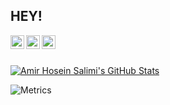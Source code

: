 ## HEY!

<a href="https://www.linkedin.com/in/amirhoseinsalimi/">
  <img align="left" alt="Amir Hosein Salimi's Linkdein" width="22px" src="https://cdn.jsdelivr.net/npm/simple-icons@v3/icons/linkedin.svg" />
</a>
<a href="https://twitter.com/AHoseinSalimi">
  <img align="left" alt="Amir Hosein Salimi's Twitter" width="22px" src="https://cdn.jsdelivr.net/npm/simple-icons@v3/icons/twitter.svg" />
</a>
<a href="https://t.me/amirhoseinsalimii">
  <img align="left" alt="Amir Hosein Salimi's Telegram" width="22px" src="https://cdn.jsdelivr.net/npm/simple-icons@v3/icons/telegram.svg" />
</a>

<br />
<br />


[![Amir Hosein Salimi's GitHub Stats](https://github-readme-stats.vercel.app/api?username=amirhoseinsalimi&show_icons=true)](https://github.com/amirhoseinsalimi)

![Metrics](https://metrics.lecoq.io/amirhoseinsalimi?template=classic&followup=1&languages=1&isocalendar=1&pagespeed=1&posts=1&projects=1&stars=1&tweets=1&pagespeed.detailed=true&pagespeed.screenshot=true&posts.limit=4&posts.source=dev.to&isocalendar.duration=half-year&projects.limit=4&tweets.limit=2&stars.limit=4&config.timezone=Asia%2FTehran)
